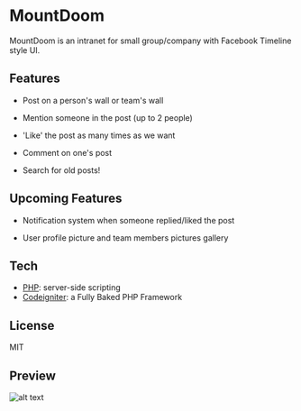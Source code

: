 MountDoom
=========

MountDoom is an intranet for small group/company with Facebook Timeline style UI.

Features
-----------

 - Post on a person's wall or team's wall

 - Mention someone in the post (up to 2 people)

 - 'Like' the post as many times as we want

 - Comment on one's post

 - Search for old posts!

Upcoming Features
-----------

 - Notification system when someone replied/liked the post

 - User profile picture and team members pictures gallery

Tech
-----------

* [PHP](https://php.net): server-side scripting
* [Codeigniter](http://ellislab.com/codeigniter): a Fully Baked PHP Framework

License
----

MIT

Preview
---
![alt text](http://i.imgur.com/o4aEL5J.png)

